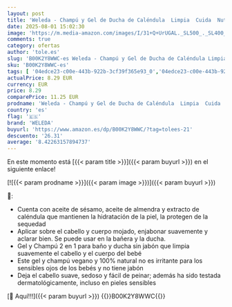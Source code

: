 ```yaml
---
layout: post
title: 'Weleda - Champú y Gel de Ducha de Caléndula  Limpia  Cuida  Nutre y Protege  Vegano  Apto para Pieles Sensibles - 200 ml'
date: 2025-08-01 15:02:30
image: 'https://m.media-amazon.com/images/I/31+Q+UrUGAL._SL500_._SL400_.jpg'
comments: true
category: ofertas
author: 'tole.es'
slug: 'B00K2Y8WWC-es Weleda - Champú y Gel de Ducha de Caléndula Limpia Cuida...'
sku: 'B00K2Y8WWC-es'
tags: [ '04edce23-c00e-443b-922b-3cf39f365e93_0','04edce23-c00e-443b-922b-3cf39f365e93_6101','7872eacb-4efa-4779-8ec7-10292db980ef_0','Arborist Merchandising Root','Baño','Bebé','Champú para bebé','Custom Stores','Higiene y cuidado','Listas y recomendaciones','Los favoritos de los clientes: Bebé','Los productos más añadidos','Self Service','Special Features Stores','weleda','🇪🇸', ]
actualPrice: 8.29 EUR
currency: EUR
price: 8.29
comparePrice: 11.25 EUR
prodname: 'Weleda - Champú y Gel de Ducha de Caléndula  Limpia  Cuida  Nutre y Protege  Vegano  Apto para Pieles Sensibles - 200 ml'
country: 'es'
flag: '🇪🇸'
brand: 'WELEDA'
buyurl: 'https://www.amazon.es/dp/B00K2Y8WWC/?tag=tolees-21'
descuento: '26.31'
average: '8.42263157894737'
---
```


En este momento está [{{< param title >}}]({{< param buyurl >}}) en el siguiente enlace!

[![{{< param prodname >}}]({{< param image >}})]({{< param buyurl >}})

🔎:

- Cuenta con aceite de sésamo, aceite de almendra y extracto de caléndula que mantienen la hidratación de la piel, la protegen de la sequedad
- Aplicar sobre el cabello y cuerpo mojado, enjabonar suavemente y aclarar bien. Se puede usar en la bañera y la ducha.
- Gel y Champú 2 en 1 para baño y ducha sin jabón que limpia suavemente el cabello y el cuerpo del bebé
- Este gel y champú vegano y 100% natural no es irritante para los sensibles ojos de los bebés y no tiene jabón
- Deja el cabello suave, sedoso y fácil de peinar; además ha sido testada dermatológicamente, incluso en pieles sensibles

[🛒 Aquí!!!]({{< param buyurl >}})
{{<world>}}B00K2Y8WWC{{</world>}}
